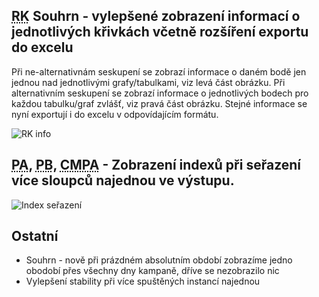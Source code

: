 ﻿---
categories: [fenix]
layout: fenix
---
## <abbr title="Reachové křivky">RK</abbr> Souhrn - vylepšené zobrazení informací o jednotlivých křivkách včetně rozšíření exportu do excelu
Při ne-alternativnám seskupení se zobrazí informace o daném bodě jen jednou nad jednotlivými grafy/tabulkami, viz levá část obrázku.
Při alternativním seskupení se zobrazí informace o jednotlivých bodech pro každou tabulku/graf zvlášť, viz pravá část obrázku.
Stejné informace se nyní exportují i do excelu v odpovídajícím formátu.

![RK info]({{site.url}}/data/rk_souhrn_info.png "RK info")

## <abbr title="Postanalýza">PA</abbr>, <abbr title="Postbuy">PB</abbr>, <abbr title="Crossmediální-Postanalýza">CMPA</abbr> - Zobrazení indexů při seřazení více sloupců najednou ve výstupu.

![Index seřazení]({{site.url}}/data/sort_index.png "Index seřazení")

## Ostatní
<ul>
	<li>Souhrn - nově při prázdném absolutním období zobrazíme jedno obodobí přes všechny dny kampaně, dříve se nezobrazilo nic</li>
	<li>Vylepšení stability při více spuštěných instancí najednou</li>
</ul>
